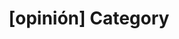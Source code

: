---
article_id: 0
description: List of articles under [opinión] category.
image: http://huntingbears.com.ve/static/img/site/mstile-310x310.png
layout: category
slug: opinion
title: '[opinión] Category'
---